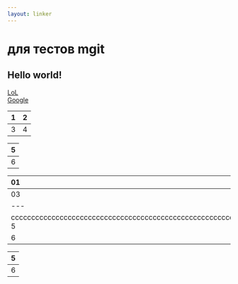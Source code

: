 ```yaml
---
layout: linker
---
```


# для тестов mgit
## Hello world!
[LoL](/)  
[Google](http://google.com)

1 | 2
:---: | :---:
3 | 4

| 5 |
|:-:|
| 6 |

|01|02|
|:-|:-|
|03|04|
|---|
|  сссссссссссссссссссссссссссссссссссссссссссссссссссссссссссссссссссссссссссссссссссссссссс 5  |
|  6  |

| 5 |
|:-:|
| 6 |

<script async src="https://comments.app/js/widget.js?2" data-comments-app-website="zuRUPyyL" data-limit="5"></script>
